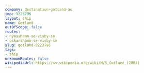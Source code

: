 ```yaml
---
company: destination-gotland-au
imo: 9223796
layout: ship
name: Gotland
outOfScope: false
routes:
- nynashamn-se-visby-se
- oskarshamn-se-visby-se
slug: gotland-9223796
tags:
- ship
unknownRoutes: false
wikipediaUrl: https://sv.wikipedia.org/wiki/M/S_Gotland_(2003)
---
```

